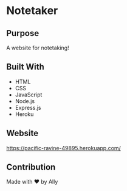 # Notetaker

## Purpose
A website for notetaking!

## Built With
* HTML
* CSS
* JavaScript
* Node.js
* Express.js
* Heroku

## Website
https://pacific-ravine-49895.herokuapp.com/

## Contribution
Made with ❤️ by Ally

